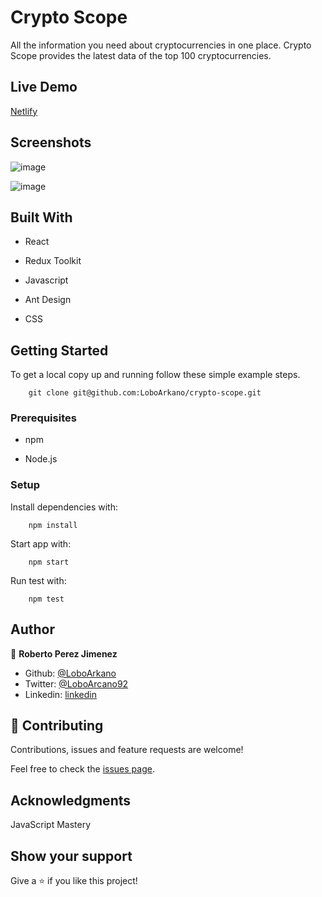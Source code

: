 # Crypto Scope

All the information you need about cryptocurrencies in one place. Crypto Scope provides the latest data of the top 100 cryptocurrencies.

## Live Demo

[Netlify]()

## Screenshots

![image](https://user-images.githubusercontent.com/33432289/143280866-41292aef-b7fb-4157-a9dd-95ea112cb5cb.png)

![image](https://user-images.githubusercontent.com/33432289/143280643-6c8e0531-1afb-408e-b546-a3105e2af46b.png)

## Built With

- React

- Redux Toolkit

- Javascript

- Ant Design

- CSS

## Getting Started

To get a local copy up and running follow these simple example steps.
```
    git clone git@github.com:LoboArkano/crypto-scope.git
```

### Prerequisites

- npm

- Node.js

### Setup

Install dependencies with:

```
    npm install
```

Start app with:

```
    npm start
```

Run test with:

```
    npm test
```

## Author

👤 **Roberto Perez Jimenez**

- Github: [@LoboArkano](https://github.com/LoboArkano)
- Twitter: [@LoboArcano92](https://twitter.com/LoboArcano92)
- Linkedin: [linkedin](https://www.linkedin.com/in/jose-roberto-perez-jimenez/)

## 🤝 Contributing

Contributions, issues and feature requests are welcome!

Feel free to check the [issues page](https://github.com/LoboArkano/crypto-scope/issues).

## Acknowledgments

JavaScript Mastery

## Show your support

Give a ⭐️ if you like this project!